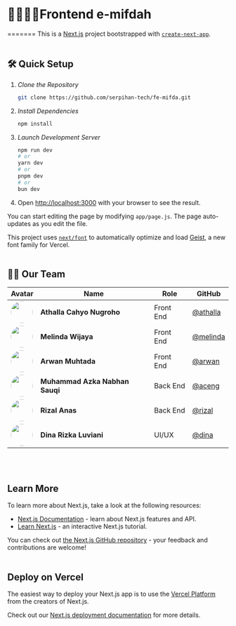 # 👳‍♀️🧕🏻Frontend e-mifdah

=======
This is a [Next.js](https://nextjs.org) project bootstrapped with [`create-next-app`](https://github.com/vercel/next.js/tree/canary/packages/create-next-app).
<br><br>

## 🛠 Quick Setup

1. _Clone the Repository_

   ```bash
   git clone https://github.com/serpihan-tech/fe-mifda.git


   ```

2. _Install Dependencies_

   ```bash
   npm install


   ```

3. _Launch Development Server_

   ```bash
   npm run dev
   # or
   yarn dev
   # or
   pnpm dev
   # or
   bun dev

   ```

4. Open [http://localhost:3000](http://localhost:3000) with your browser to see the result.

You can start editing the page by modifying `app/page.js`. The page auto-updates as you edit the file.

This project uses [`next/font`](https://nextjs.org/docs/app/building-your-application/optimizing/fonts) to automatically optimize and load [Geist](https://vercel.com/font), a new font family for Vercel.
<br><br>

## 👨‍💻 Our Team

| Avatar                                                                                                             | Name                           | Role       | GitHub                                             |
| ------------------------------------------------------------------------------------------------------------------ | ------------------------------ | ---------- | -------------------------------------------------- |
| <img src="https://avatars.githubusercontent.com/u/74742326?v=4" width="50" height="50" style="border-radius:50%">  | **Athalla Cahyo Nugroho**      | Front End  | [@athalla](https://github.com/AthallaCahyoNugroho) |
| <img src="https://avatars.githubusercontent.com/u/127614248?v=4" width="50" height="50" style="border-radius:50%"> | **Melinda Wijaya**             | Front End  | [@melinda](https://github.com/melindawijaya)       |
| <img src="https://avatars.githubusercontent.com/u/147142021?v=4" width="50" height="50" style="border-radius:50%"> | **Arwan Muhtada**              | Front End  | [@arwan](https://github.com/wanmuhtd)              |
| <img src="https://avatars.githubusercontent.com/u/112356083?v=4" width="50" height="50" style="border-radius:50%"> | **Muhammad Azka Nabhan Sauqi** | Back End   | [@aceng](https://github.com/azkanabhan)            |
| <img src="https://avatars.githubusercontent.com/u/152856574?v=4" width="50" height="50" style="border-radius:50%"> | **Rizal Anas**                 | Back End   | [@rizal](https://github.com/RizalAnas00)           |
| <img src="https://avatars.githubusercontent.com/u/172140928?v=4" width="50" height="50" style="border-radius:50%"> | **Dina Rizka Luviani**         | UI/UX      | [@dina](https://github.com/DinaRizkaLuviani)       |

<br><br>

## Learn More

To learn more about Next.js, take a look at the following resources:

- [Next.js Documentation](https://nextjs.org/docs) - learn about Next.js features and API.
- [Learn Next.js](https://nextjs.org/learn) - an interactive Next.js tutorial.

You can check out [the Next.js GitHub repository](https://github.com/vercel/next.js) - your feedback and contributions are welcome!
<br><br>

## Deploy on Vercel

The easiest way to deploy your Next.js app is to use the [Vercel Platform](https://vercel.com/new?utm_medium=default-template&filter=next.js&utm_source=create-next-app&utm_campaign=create-next-app-readme) from the creators of Next.js.

Check out our [Next.js deployment documentation](https://nextjs.org/docs/app/building-your-application/deploying) for more details.
